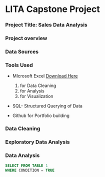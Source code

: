 # LITA Capstone Project

### Project Title: Sales Data Analysis 

### Project overview 

### Data Sources

### Tools Used 
- MIcrosoft Excel  [Download Here](https://www.microsoft.com)
  1. for Data Cleaning
  2. for  Analysis
  3. for Visualization
     
- SQL- Structured Querying of Data 
- Github for Portfolio building 

### Data Cleaning 


### Exploratory Data Analysis  


### Data Analysis 

```SQL
SELECT FROM TABLE 1
WHERE CONDITION = TRUE





